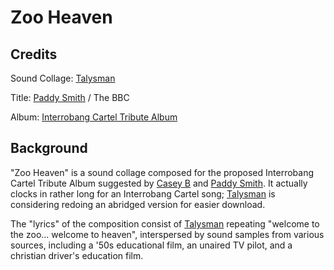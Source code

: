 # Zoo Heaven

## Credits

Sound Collage: [Talysman](/co/talysman)

Title: [Paddy Smith](/paddy-smith) / The BBC

Album: [Interrobang Cartel Tribute Album](/interrobang-cartel-tribute-album)

## Background

"Zoo Heaven" is a sound collage composed for the proposed Interrobang Cartel Tribute Album suggested by [Casey B](/casey-b) and [Paddy Smith](/paddy-smith). It actually clocks in rather long for an Interrobang Cartel song; [Talysman](/talysman) is considering redoing an abridged version for easier download.

The "lyrics" of the composition consist of [Talysman](/talysman) repeating "welcome to the zoo... welcome to heaven", interspersed by sound samples from various sources, including a '50s educational film, an unaired TV pilot, and a christian driver's education film. 